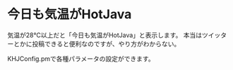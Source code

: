 # 今日も気温がHotJava

気温が28℃以上だと「今日も気温がHotJava」と表示します。
本当はツイッターとかに投稿できると便利なのですが、やり方がわからない。

KHJConfig.pmで各種パラメータの設定ができます。

